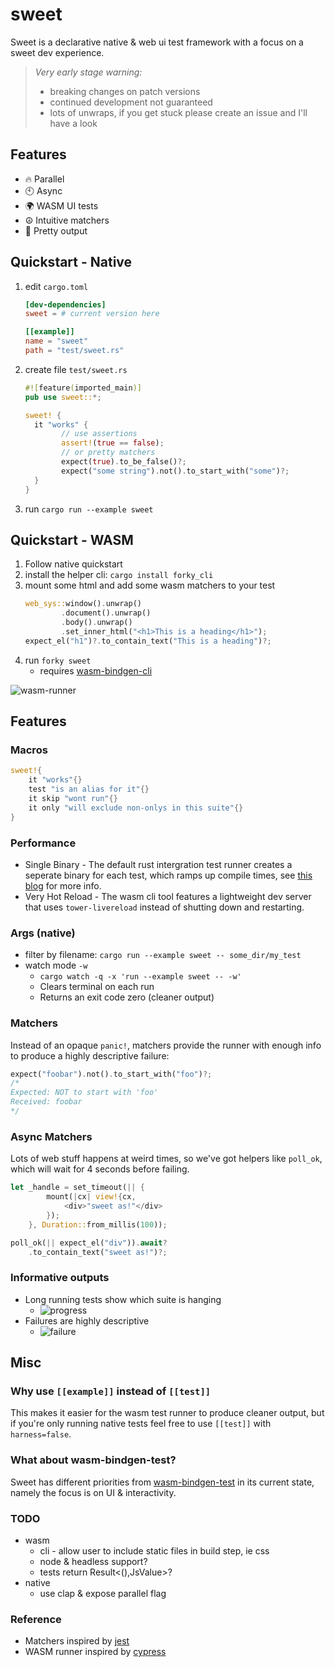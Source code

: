 # sweet
Sweet is a declarative native & web ui test framework with a focus on a sweet dev experience.

> *Very early stage warning:*
> - breaking changes on patch versions
> - continued development not guaranteed
> - lots of unwraps, if you get stuck please create an issue and I'll have a look

## Features

- 🔥 Parallel
- 🕙 Async
- 🌍 WASM UI tests
- ☮️ Intuitive matchers
- 🌈 Pretty output
## Quickstart - Native

1. edit `cargo.toml`
	```toml
	[dev-dependencies]
	sweet = # current version here

	[[example]]
	name = "sweet"
	path = "test/sweet.rs"
	```
1. create file `test/sweet.rs`
	```rs
	#![feature(imported_main)]
	pub use sweet::*;

	sweet! {
	  it "works" {
			// use assertions
			assert!(true == false);
			// or pretty matchers
			expect(true).to_be_false()?;
			expect("some string").not().to_start_with("some")?;
	  }
	}
	```
1. run `cargo run --example sweet`

## Quickstart - WASM

1. Follow native quickstart
1. install the helper cli: `cargo install forky_cli`
2. mount some html and add some wasm matchers to your test
	```rs
	web_sys::window().unwrap()
			.document().unwrap()
			.body().unwrap()
			.set_inner_html("<h1>This is a heading</h1>");
	expect_el("h1")?.to_contain_text("This is a heading")?;
	```
3. run `forky sweet`
	- requires [wasm-bindgen-cli](https://rustwasm.github.io/wasm-bindgen/reference/cli.html)

![wasm-runner](https://raw.githubusercontent.com/mrchantey/forky/main/docs/images/wasm-runner.png)

## Features

### Macros

```rs
sweet!{
	it "works"{}
	test "is an alias for it"{}
	it skip "wont run"{}
	it only "will exclude non-onlys in this suite"{}
}
```
### Performance

- Single Binary - The default rust intergration test runner creates a seperate binary for each test, which ramps up compile times, see [this blog](https://matklad.github.io/2021/02/27/delete-cargo-integration-tests.html) for more info.
- Very Hot Reload - The wasm cli tool features a lightweight dev server that uses `tower-livereload` instead of shutting down and restarting.

### Args (native)
- filter by filename: `cargo run --example sweet -- some_dir/my_test`
- watch mode `-w`
	- `cargo watch -q -x 'run --example sweet -- -w'`
	- Clears terminal on each run
	- Returns an exit code zero (cleaner output)

### Matchers
Instead of an opaque `panic!`, matchers provide the runner with enough info to produce a highly descriptive failure:
```rs
expect("foobar").not().to_start_with("foo")?;
/*
Expected: NOT to start with 'foo'
Received: foobar
*/
```

### Async Matchers
Lots of web stuff happens at weird times, so we've got helpers like `poll_ok`, which will wait for 4 seconds before failing.

```rs
let _handle = set_timeout(|| {
		mount(|cx| view!{cx,
			<div>"sweet as!"</div>
		});
	}, Duration::from_millis(100));

poll_ok(|| expect_el("div")).await?
	.to_contain_text("sweet as!")?;
```

### Informative outputs
- Long running tests show which suite is hanging
	- ![progress](https://raw.githubusercontent.com/mrchantey/forky/main/docs/images/progress.png)
- Failures are highly descriptive 
	- ![failure](https://raw.githubusercontent.com/mrchantey/forky/main/docs/images/failure.png)

## Misc

### Why use `[[example]]` instead of `[[test]]`
This makes it easier for the wasm test runner to produce cleaner output, but if you're only running native tests feel free to use `[[test]]` with `harness=false`.

### What about wasm-bindgen-test?
Sweet has different priorities from [wasm-bindgen-test](https://rustwasm.github.io/wasm-bindgen/wasm-bindgen-test/index.html) in its current state, namely the focus is on UI & interactivity.

### TODO
- wasm
	- cli - allow user to include static files in build step, ie css
	- node & headless support?
	- tests return Result<(),JsValue>?
- native
	- use clap & expose parallel flag

### Reference
- Matchers inspired by [jest](https://jestjs.io/)
- WASM runner inspired by [cypress](https://www.cypress.io/)

